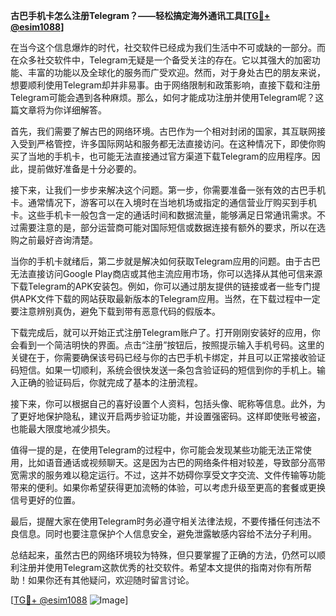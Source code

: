 **古巴手机卡怎么注册Telegram？——轻松搞定海外通讯工具[[TG💪+ @esim1088](https://t.me/s/esim1088)]**

在当今这个信息爆炸的时代，社交软件已经成为我们生活中不可或缺的一部分。而在众多社交软件中，Telegram无疑是一个备受关注的存在。它以其强大的加密功能、丰富的功能以及全球化的服务而广受欢迎。然而，对于身处古巴的朋友来说，想要顺利使用Telegram却并非易事。由于网络限制和政策影响，直接下载和注册Telegram可能会遇到各种麻烦。那么，如何才能成功注册并使用Telegram呢？这篇文章将为你详细解答。

首先，我们需要了解古巴的网络环境。古巴作为一个相对封闭的国家，其互联网接入受到严格管控，许多国际网站和服务都无法直接访问。在这种情况下，即使你购买了当地的手机卡，也可能无法直接通过官方渠道下载Telegram的应用程序。因此，提前做好准备是十分必要的。

接下来，让我们一步步来解决这个问题。第一步，你需要准备一张有效的古巴手机卡。通常情况下，游客可以在入境时在当地机场或指定的通信营业厅购买到手机卡。这些手机卡一般包含一定的通话时间和数据流量，能够满足日常通讯需求。不过需要注意的是，部分运营商可能对国际短信或数据连接有额外的要求，所以在选购之前最好咨询清楚。

当你的手机卡就绪后，第二步就是解决如何获取Telegram应用的问题。由于古巴无法直接访问Google Play商店或其他主流应用市场，你可以选择从其他可信来源下载Telegram的APK安装包。例如，你可以通过朋友提供的链接或者一些专门提供APK文件下载的网站获取最新版本的Telegram应用。当然，在下载过程中一定要注意辨别真伪，避免下载到带有恶意代码的假版本。

下载完成后，就可以开始正式注册Telegram账户了。打开刚刚安装好的应用，你会看到一个简洁明快的界面。点击“注册”按钮后，按照提示输入手机号码。这里的关键在于，你需要确保该号码已经与你的古巴手机卡绑定，并且可以正常接收验证码短信。如果一切顺利，系统会很快发送一条包含验证码的短信到你的手机上。输入正确的验证码后，你就完成了基本的注册流程。

接下来，你可以根据自己的喜好设置个人资料，包括头像、昵称等信息。此外，为了更好地保护隐私，建议开启两步验证功能，并设置强密码。这样即使账号被盗，也能最大限度地减少损失。

值得一提的是，在使用Telegram的过程中，你可能会发现某些功能无法正常使用，比如语音通话或视频聊天。这是因为古巴的网络条件相对较差，导致部分高带宽需求的服务难以稳定运行。不过，这并不妨碍你享受文字交流、文件传输等功能带来的便利。如果你希望获得更加流畅的体验，可以考虑升级至更高的套餐或更换信号更好的位置。

最后，提醒大家在使用Telegram时务必遵守相关法律法规，不要传播任何违法不良信息。同时也要注意保护个人信息安全，避免泄露敏感内容给不法分子利用。

总结起来，虽然古巴的网络环境较为特殊，但只要掌握了正确的方法，仍然可以顺利注册并使用Telegram这款优秀的社交软件。希望本文提供的指南对你有所帮助！如果你还有其他疑问，欢迎随时留言讨论。

[[TG💪+ @esim1088](https://t.me/s/esim1088) ![Image](https://i.postimg.cc/4NQfJmqS/Snipaste-2025-05-13-00-14-12.png)]